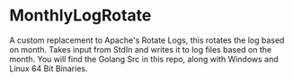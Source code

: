 # MonthlyLogRotate
A custom replacement to Apache's Rotate Logs, this rotates the log based on month.
Takes input from StdIn and writes it to log files based on the month.
You will find the Golang Src in this repo, along with Windows and Linux 64 Bit Binaries.
